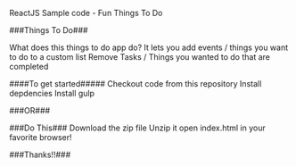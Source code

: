 ReactJS Sample code  - Fun Things To Do 

###Things To Do###

What does this things to do app do?
It lets you add events / things you want to do to a custom list
Remove Tasks / Things you wanted to do that are completed

####To get started#####
Checkout code from this repository
Install depdencies 
Install gulp 

###OR###

###Do This###
Download the zip file
Unzip it
open index.html in your favorite browser!


###Thanks!!###